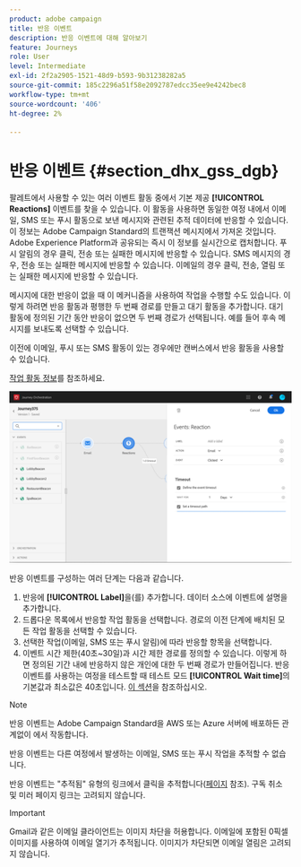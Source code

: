 ```yaml
---
product: adobe campaign
title: 반응 이벤트
description: 반응 이벤트에 대해 알아보기
feature: Journeys
role: User
level: Intermediate
exl-id: 2f2a2905-1521-48d9-b593-9b31238282a5
source-git-commit: 185c2296a51f58e2092787edcc35ee9e4242bec8
workflow-type: tm+mt
source-wordcount: '406'
ht-degree: 2%

---
```


# 반응 이벤트 {#section_dhx_gss_dgb}

팔레트에서 사용할 수 있는 여러 이벤트 활동 중에서 기본 제공 **[!UICONTROL Reactions]** 이벤트를 찾을 수 있습니다. 이 활동을 사용하면 동일한 여정 내에서 이메일, SMS 또는 푸시 활동으로 보낸 메시지와 관련된 추적 데이터에 반응할 수 있습니다. 이 정보는 Adobe Campaign Standard의 트랜잭션 메시지에서 가져온 것입니다. Adobe Experience Platform과 공유되는 즉시 이 정보를 실시간으로 캡처합니다. 푸시 알림의 경우 클릭, 전송 또는 실패한 메시지에 반응할 수 있습니다. SMS 메시지의 경우, 전송 또는 실패한 메시지에 반응할 수 있습니다. 이메일의 경우 클릭, 전송, 열림 또는 실패한 메시지에 반응할 수 있습니다.

메시지에 대한 반응이 없을 때 이 메커니즘을 사용하여 작업을 수행할 수도 있습니다. 이렇게 하려면 반응 활동과 평행한 두 번째 경로를 만들고 대기 활동을 추가합니다. 대기 활동에 정의된 기간 동안 반응이 없으면 두 번째 경로가 선택됩니다. 예를 들어 후속 메시지를 보내도록 선택할 수 있습니다.

이전에 이메일, 푸시 또는 SMS 활동이 있는 경우에만 캔버스에서 반응 활동을 사용할 수 있습니다.

[작업 활동 정보](../building-journeys/about-action-activities.md)를 참조하세요.

![](../assets/journey45.png)

반응 이벤트를 구성하는 여러 단계는 다음과 같습니다.

1. 반응에 **[!UICONTROL Label]**&#x200B;을(를) 추가합니다. 데이터 소스에 이벤트에 설명을 추가합니다.
1. 드롭다운 목록에서 반응할 작업 활동을 선택합니다. 경로의 이전 단계에 배치된 모든 작업 활동을 선택할 수 있습니다.
1. 선택한 작업(이메일, SMS 또는 푸시 알림)에 따라 반응할 항목을 선택합니다.
1. 이벤트 시간 제한(40초~30일)과 시간 제한 경로를 정의할 수 있습니다. 이렇게 하면 정의된 기간 내에 반응하지 않은 개인에 대한 두 번째 경로가 만들어집니다. 반응 이벤트를 사용하는 여정을 테스트할 때 테스트 모드 **[!UICONTROL Wait time]**&#x200B;의 기본값과 최소값은 40초입니다. [이 섹션](../building-journeys/testing-the-journey.md)을 참조하십시오.

>[!NOTE]
>
>반응 이벤트는 Adobe Campaign Standard을 AWS 또는 Azure 서버에 배포하든 관계없이 에서 작동합니다.
>
>반응 이벤트는 다른 여정에서 발생하는 이메일, SMS 또는 푸시 작업을 추적할 수 없습니다.
>
>반응 이벤트는 &quot;추적됨&quot; 유형의 링크에서 클릭을 추적합니다([페이지](https://experienceleague.adobe.com/docs/campaign-standard/using/designing-content/links.html#about-tracked-urls) 참조). 구독 취소 및 미러 페이지 링크는 고려되지 않습니다.

>[!IMPORTANT]
>
>Gmail과 같은 이메일 클라이언트는 이미지 차단을 허용합니다. 이메일에 포함된 0픽셀 이미지를 사용하여 이메일 열기가 추적됩니다. 이미지가 차단되면 이메일 열림은 고려되지 않습니다.

